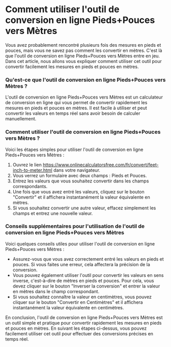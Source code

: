 Comment utiliser l'outil de conversion en ligne Pieds+Pouces vers Mètres
========================================================================

Vous avez probablement rencontré plusieurs fois des mesures en pieds et pouces, mais vous ne savez pas comment les convertir en mètres. C'est là que l'outil de conversion en ligne Pieds+Pouces vers Mètres entre en jeu. Dans cet article, nous allons vous expliquer comment utiliser cet outil pour convertir facilement les mesures en pieds et pouces en mètres.

### Qu'est-ce que l'outil de conversion en ligne Pieds+Pouces vers Mètres ?

L'outil de conversion en ligne Pieds+Pouces vers Mètres est un calculateur de conversion en ligne qui vous permet de convertir rapidement les mesures en pieds et pouces en mètres. Il est facile à utiliser et peut convertir les valeurs en temps réel sans avoir besoin de calculer manuellement.

### Comment utiliser l'outil de conversion en ligne Pieds+Pouces vers Mètres ?

Voici les étapes simples pour utiliser l'outil de conversion en ligne Pieds+Pouces vers Mètres :

1. Ouvrez le lien <https://www.onlinecalculatorsfree.com/fr/convert/feet-inch-to-meter.html> dans votre navigateur.
2. Vous verrez un formulaire avec deux champs : Pieds et Pouces.
3. Entrez les valeurs que vous souhaitez convertir dans les champs correspondants.
4. Une fois que vous avez entré les valeurs, cliquez sur le bouton "Convertir" et il affichera instantanément la valeur équivalente en mètres.
5. Si vous souhaitez convertir une autre valeur, effacez simplement les champs et entrez une nouvelle valeur.

### Conseils supplémentaires pour l'utilisation de l'outil de conversion en ligne Pieds+Pouces vers Mètres

Voici quelques conseils utiles pour utiliser l'outil de conversion en ligne Pieds+Pouces vers Mètres :

- Assurez-vous que vous avez correctement entré les valeurs en pieds et pouces. Si vous faites une erreur, cela affectera la précision de la conversion.
- Vous pouvez également utiliser l'outil pour convertir les valeurs en sens inverse, c'est-à-dire de mètres en pieds et pouces. Pour cela, vous devez cliquer sur le bouton "Inverser la conversion" et entrer la valeur en mètres dans le champ correspondant.
- Si vous souhaitez connaître la valeur en centimètres, vous pouvez cliquer sur le bouton "Convertir en Centimètres" et il affichera instantanément la valeur équivalente en centimètres.

En conclusion, l'outil de conversion en ligne Pieds+Pouces vers Mètres est un outil simple et pratique pour convertir rapidement les mesures en pieds et pouces en mètres. En suivant les étapes ci-dessus, vous pouvez facilement utiliser cet outil pour effectuer des conversions précises en temps réel.